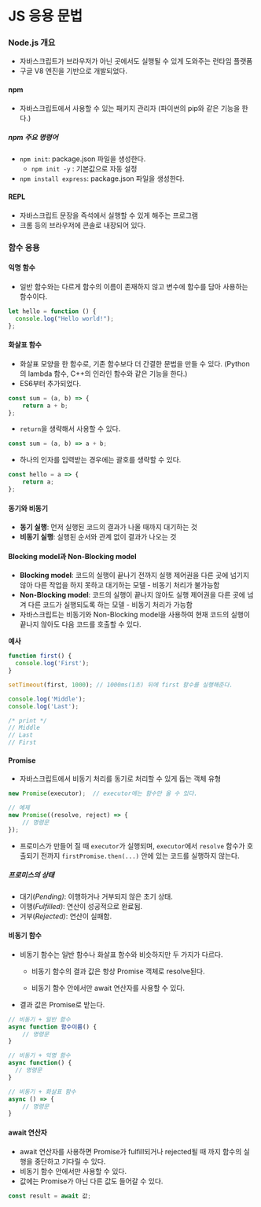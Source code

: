 # JS 응용 문법

### Node.js 개요

- 자바스크립트가 브라우저가 아닌 곳에서도 실행될 수 있게 도와주는 런타임 플랫폼
- 구글 V8 엔진을 기반으로 개발되었다.

#### npm

- 자바스크립트에서 사용할 수 있는 패키지 관리자
  (파이썬의 pip와 같은 기능을 한다.)

##### npm 주요 명령어

- `npm init`: package.json 파일을 생성한다.
  - `npm init -y` : 기본값으로 자동 설정 
- `npm install express`: package.json 파일을 생성한다.

#### REPL

- 자바스크립트 문장을 즉석에서 실행할 수 있게 해주는 프로그램
- 크롬 등의 브라우저에 콘솔로 내장되어 있다.

### 함수 응용

#### 익명 함수

- 일반 함수와는 다르게 함수의 이름이 존재하지 않고 변수에 함수를 담아 사용하는 함수이다.

```js
let hello = function () {
  console.log("Hello world!");
};
```

#### 화살표 함수

- 화살표 모양을 한 함수로, 기존 함수보다 더 간결한 문법을 만들 수 있다.
  (Python의 lambda 함수, C++의 인라인 함수와 같은 기능을 한다.)
- ES6부터 추가되었다.

```js
const sum = (a, b) => {
	return a + b;
};
```

- `return`을 생략해서 사용할 수 있다.

```js
const sum = (a, b) => a + b;
```

- 하나의 인자를 입력받는 경우에는 괄호를 생략할 수 있다.

```js
const hello = a => {
	return a;
};
```



#### 동기와 비동기

- **동기 실행**: 먼저 실행된 코드의 결과가 나올 때까지 대기하는 것
- **비동기 실행**: 실행된 순서와 관계 없이 결과가 나오는 것

#### Blocking model과 Non-Blocking model

- **Blocking model**: 코드의 실행이 끝나기 전까지 실행 제어권을 다른 곳에 넘기지 않아 다른 작업을 하지 못하고 대기하는 모델 - 비동기 처리가 불가능함
- **Non-Blocking model**: 코드의 실행이 끝나지 않아도 실행 제어권을 다른 곳에 넘겨 다른 코드가 실행되도록 하는 모델 - 비동기 처리가 가능함
- 자바스크립트는 비동기와 Non-Blocking model을 사용하여 현재 코드의 실행이 끝나지 않아도 다음 코드를 호출할 수 있다.

**예사**

```js
function first() {
  console.log('First');
}

setTimeout(first, 1000); // 1000ms(1초) 뒤에 first 함수를 실행해준다.

console.log('Middle');
console.log('Last');

/* print */
// Middle
// Last
// First
```

#### Promise

- 자바스크립트에서 비동기 처리를 동기로 처리할 수 있게 돕는 객체 유형

```js
new Promise(executor);	// executor에는 함수만 올 수 있다.

// 예제
new Promise((resolve, reject) => {
	// 명령문
});
```

- 프로미스가 만들어 질 때 `executor`가 실행되며, `executor`에서 `resolve` 함수가 호출되기 전까지 `firstPromise.then(...)` 안에 있는 코드를 실행하지 않는다.

##### 프로미스의 상태

- 대기(*Pending)*: 이행하거나 거부되지 않은 초기 상태.
- 이행(*Fulfilled)*: 연산이 성공적으로 완료됨.
- 거부(*Rejected)*: 연산이 실패함.

#### 비동기 함수

- 비동기 함수는 일반 함수나 화살표 함수와 비슷하지만 두 가지가 다르다.

  - 비동기 함수의 결과 값은 항상 Promise 객체로 resolve된다.

  - 비동기 함수 안에서만 await 연산자를 사용할 수 있다.

- 결과 값은 Promise로 받는다.

```js
// 비동기 + 일반 함수
async function 함수이름() {
	// 명령문
}

// 비동기 + 익명 함수
async function() {
  // 명령문
}

// 비동기 + 화살표 함수
async () => {
	// 명령문
}
```

#### await 연산자

- await 연산자를 사용하면 Promise가 fulfill되거나 rejected될 때 까지 함수의 실행을 중단하고 기다릴 수 있다.
- 비동기 함수 안에서만 사용할 수 있다.
- 값에는 Promise가 아닌 다른 값도 들어갈 수 있다.

```js
const result = await 값;
```
